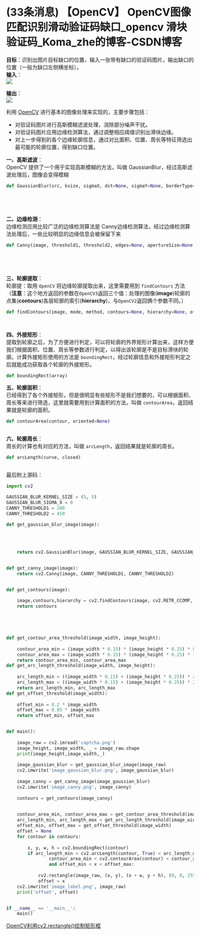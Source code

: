 # (33条消息) 【OpenCV】 OpenCV图像匹配识别滑动验证码缺口_opencv 滑块验证码_Koma_zhe的博客-CSDN博客
**目标**：识别出图片目标缺口的位置，输入一张带有缺口的验证码图片，输出缺口的位置（一般为缺口左侧横坐标）。  
**输入**：  
![](https://img-blog.csdnimg.cn/f737538ab36045d88c5b5e3e99bf1bf4.png#pic_center)
  
**输出**：  
![](https://img-blog.csdnimg.cn/815c5c6dc4aa4c948d6d60dcc876570e.png#pic_center)
  
利用 [OpenCV](https://so.csdn.net/so/search?q=OpenCV&spm=1001.2101.3001.7020) 进行基本的图像处理来实现的，主要步骤包括：

*   对验证码图片进行高斯模糊滤波处理，消除部分噪声干扰。
*   对验证码图片应用边缘检测算法，通过调整相应阈值识别出滑块边缘。
*   对上一步得到的各个边缘轮廓信息，通过对比面积、位置、周长等特征筛选出最可能的轮廓位置，得到缺口位置。

**一、高斯滤波**：  
OpenCV 提供了一个用于实现高斯模糊的方法，叫做 GaussianBlur，经过高斯滤波处理后，图像会变得模糊

```python
def GaussianBlur(src, ksize, sigmaX, dst=None, sigmaY=None, borderType=None)






```

**二、边缘检测**：  
边缘检测应用比较广泛的边缘检测算法是 Canny边缘检测算法，经过边缘检测算法处理后，一些比较明显的边缘信息会被保留下来

```python
def Canny(image, threshold1, threshold2, edges=None, apertureSize=None, L2gradient=None)






```

**三、轮廓提取**：  
轮廓提：取用 `OpenCV` 将边缘轮廓提取出来，这里需要用到 `findContours` 方法（**注意**：这个地方返回的参数在`OpenCV3`返回三个值：处理的图像(**image**)轮廓的点集(**contours**)各层轮廓的索引(**hierarchy**)，与`OpenCV2`返回俩个参数不同。）

```python
def findContours(image, mode, method, contours=None, hierarchy=None, offset=None)




```

**四、外接矩形**：  
提取到轮廓之后，为了方便进行判定，可以将轮廓的外界矩形计算出来，这样方便我们根据面积、位置、周长等参数进行判定，以得出该轮廓是不是目标滑块的轮廓。计算外接矩形使用的方法是 `boundingRect`，经过轮廓信息和外接矩形判定之后就能成功获取各个轮廓的外接矩形。

```python
def boundingRect(array)


```

**五、轮廓面积**：  
已经得到了各个外接矩形，但是很明显有些矩形不是我们想要的，可以根据面积、周长等来进行筛选，这里就需要用到计算面积的方法，叫做 `contourArea`，返回结果就是轮廓的面积。

```python
def contourArea(contour, oriented=None)



```

**六、轮廓周长**：  
周长的计算也有对应的方法，叫做 `arcLength`，返回结果就是轮廓的周长。

```python
def arcLength(curve, closed)



```

最后附上源码：

```python
import cv2

GAUSSIAN_BLUR_KERNEL_SIZE = (5, 5)
GAUSSIAN_BLUR_SIGMA_X = 0
CANNY_THRESHOLD1 = 200
CANNY_THRESHOLD2 = 450

def get_gaussian_blur_image(image):
    
    
    
    
    return cv2.GaussianBlur(image, GAUSSIAN_BLUR_KERNEL_SIZE, GAUSSIAN_BLUR_SIGMA_X)


def get_canny_image(image):
    return cv2.Canny(image, CANNY_THRESHOLD1, CANNY_THRESHOLD2)


def get_contours(image):
    
    image,contours,hierarchy = cv2.findContours(image, cv2.RETR_CCOMP, cv2.CHAIN_APPROX_SIMPLE)
    return contours





def get_contour_area_threshold(image_width, image_height):
	
    contour_area_min = (image_width * 0.15) * (image_height * 0.25) * 0.8
    contour_area_max = (image_width * 0.15) * (image_height * 0.25) * 1.2
    return contour_area_min, contour_area_max
def get_arc_length_threshold(image_width, image_height):
	
    arc_length_min = ((image_width * 0.15) + (image_height * 0.25)) * 2 * 0.8
    arc_length_max = ((image_width * 0.15) + (image_height * 0.25)) * 2 * 1.2
    return arc_length_min, arc_length_max
def get_offset_threshold(image_width):
	
    offset_min = 0.2 * image_width
    offset_max = 0.85 * image_width
    return offset_min, offset_max


def main():
    
    image_raw = cv2.imread('captcha.png')
    image_height, image_width, _ = image_raw.shape
    print(image_height,image_width,_)
    
    image_gaussian_blur = get_gaussian_blur_image(image_raw)
    cv2.imwrite('image_gaussian_blur.png', image_gaussian_blur)
    
    image_canny = get_canny_image(image_gaussian_blur)
    cv2.imwrite('image_canny.png', image_canny)
    
    contours = get_contours(image_canny)
    

    contour_area_min, contour_area_max = get_contour_area_threshold(image_width, image_height)
    arc_length_min, arc_length_max = get_arc_length_threshold(image_width, image_height)
    offset_min, offset_max = get_offset_threshold(image_width)
    offset = None
    for contour in contours:
        
        x, y, w, h = cv2.boundingRect(contour)
        if arc_length_min < cv2.arcLength(contour, True) < arc_length_max and\
                contour_area_min < cv2.contourArea(contour) < contour_area_max \
                and offset_min < x < offset_max:
            
            cv2.rectangle(image_raw, (x, y), (x + w, y + h), (0, 0, 255), 2)
            offset = x
    cv2.imwrite('image_label.png', image_raw)
    print('offset', offset)


if __name__ == '__main__':
    main()

```

[OpenCV利用cv2.rectangle()绘制矩形框](https://blog.csdn.net/helloworld_Fly/article/details/125136735)